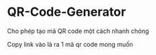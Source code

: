 # QR-Code-Generator

Cho phép tạo mã QR code một cách nhanh chóng

Copy link vào là ra 1 mã qr code mong muốn
